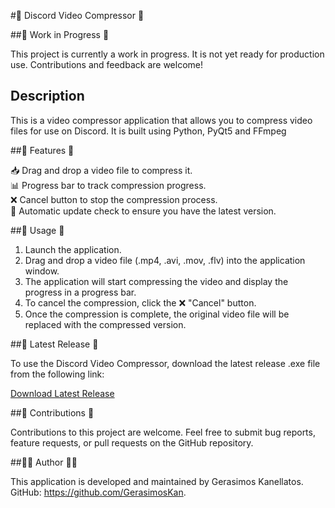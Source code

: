 #🎥 Discord Video Compressor 🎥


##🚧 Work in Progress 🚧

This project is currently a work in progress. It is not yet ready for production use. Contributions and feedback are welcome!


## Description
This is a video compressor application that allows you to compress video files for use on Discord. It is built using Python, PyQt5 and FFmpeg

##🔧 Features 🔧

📥 Drag and drop a video file to compress it. <br>
📊 Progress bar to track compression progress. <br>
❌ Cancel button to stop the compression process. <br>
🔄 Automatic update check to ensure you have the latest version. <br>

##🚀 Usage 🚀

1. Launch the application.
2. Drag and drop a video file (.mp4, .avi, .mov, .flv) into the application window.
3. The application will start compressing the video and display the progress in a progress bar.
4. To cancel the compression, click the ❌ "Cancel" button.
5. Once the compression is complete, the original video file will be replaced with the compressed version.

##💾 Latest Release 💾

To use the Discord Video Compressor, download the latest release .exe file from the following link:

[Download Latest Release](https://github.com/GerasimosKan/Discord_Video_Compressor/releases/latest)

##🤝 Contributions 🤝

Contributions to this project are welcome. Feel free to submit bug reports, feature requests, or pull requests on the GitHub repository.

##👨‍💻 Author 👨‍💻

This application is developed and maintained by Gerasimos Kanellatos. GitHub: https://github.com/GerasimosKan.
